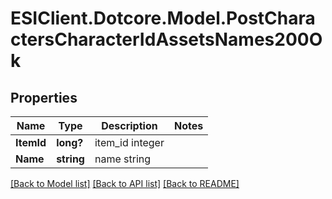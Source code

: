 # ESIClient.Dotcore.Model.PostCharactersCharacterIdAssetsNames200Ok
## Properties

Name | Type | Description | Notes
------------ | ------------- | ------------- | -------------
**ItemId** | **long?** | item_id integer | 
**Name** | **string** | name string | 

[[Back to Model list]](../README.md#documentation-for-models) [[Back to API list]](../README.md#documentation-for-api-endpoints) [[Back to README]](../README.md)

